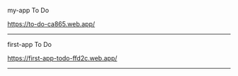 

my-app
To Do

https://to-do-ca865.web.app/
<hr/>
first-app
To Do

https://first-app-todo-ffd2c.web.app/
<hr/>
